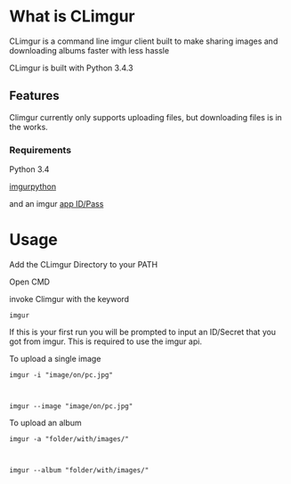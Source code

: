 # What is CLimgur

CLimgur is a command line imgur client built to make sharing images and downloading albums faster with less hassle

CLimgur is built with Python 3.4.3


## Features

Climgur currently only supports uploading files, but downloading files is in the works.

### Requirements
Python 3.4

[imgurpython]()

and an imgur [app ID/Pass]()

# Usage

Add the CLimgur Directory to your PATH

Open CMD

invoke Climgur with the keyword

    imgur

If this is your first run you will be prompted to input an ID/Secret that you got from imgur. 
This is required to use the imgur api.


To upload a single image

    imgur -i "image/on/pc.jpg"
     


    imgur --image "image/on/pc.jpg"
    
To upload an album

    imgur -a "folder/with/images/"



    imgur --album "folder/with/images/"
